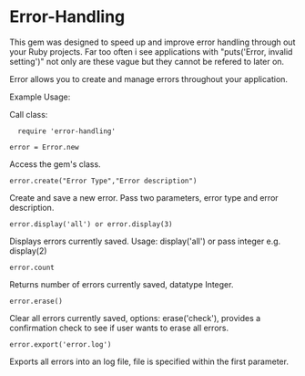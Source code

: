 Error-Handling
=====

This gem was designed to speed up and improve error handling through out your Ruby projects. Far too often i see applications with "puts('Error, invalid setting')" not only are these vague but they cannot be refered to later on.

Error allows you to create and manage errors throughout your application.

Example Usage:

Call class:
```
  require 'error-handling'
```
```
error = Error.new
```
  Access the gem's class.
```
error.create("Error Type","Error description")
```
  Create and save a new error. Pass two parameters, error type and error description.
```
error.display('all') or error.display(3)
```
  Displays errors currently saved. Usage: display('all') or pass integer e.g. display(2)
```
error.count
```
  Returns number of errors currently saved, datatype Integer.
```
error.erase()
```
  Clear all errors currently saved, options: erase('check'), provides a confirmation check to see if user wants to erase all   errors.
```
error.export('error.log')
```
  Exports all errors into an log file, file is specified within the first parameter.
